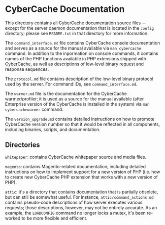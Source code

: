 
CyberCache Documentation
========================

This directory contains all CyberCache documentation source files -- except for
the server daemon documentation that is located in the `config` directory;
please see `README.txt` in that directory for more information.

The `command_interface.md` file contains CyberCache console documentation and
serves as a source for the manual available via `man cybercache` command.
In addition to the inpormation on console commands, it contains names of the
PHP functions available in PHP extensions shipped with CyberCache, as well as
descriptions of low-level binary request and response sequences.

The `protocol.md` file contains description of the low-level binary protocol
used by the server. For command IDs, see `command_interface.md`.

The `warmer.md` file is the documentation for the CyberCache warmer/profiler; it
is used as a source for the manual available (after Enterprise version of the
CyberCache is installed in the system) via `man cybercachewarmer` command.

The `version_upgrade.md` contains detailed instructions on how to promote
CyberCache version number so that it would be reflected in all components,
including binaries, scripts, and documentation.

Directories
-----------

`whitepaper`: contains CyberCache whitepaper source and media files.

`magento`: contains Magento-related documentation, including detailed
instructions on how to implement support for a new version of PHP (i.e. how to
create new CyberCache PHP extension that works with a new version of PHP).

`attic`: it's a directory that contains documentation that is partially
obsolete, but can still be somewhat useful. For instance,
`attic/command_actions.md` contains pseudo-code descriptions of how server
executes various requests; those descriptions, however, may not be entirely
accurate. As an example, the `LOADCONFIG` command no longer locks a mutex,
it's been re-worked to be more flexible and efficient.
